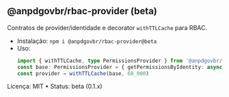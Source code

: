 ## @anpdgovbr/rbac-provider (beta)

Contratos de provider/identidade e decorator `withTTLCache` para RBAC.

- Instalação: `npm i @anpdgovbr/rbac-provider@beta`
- Uso:
  ```ts
  import { withTTLCache, type PermissionsProvider } from '@anpdgovbr/rbac-provider'
  const base: PermissionsProvider = { getPermissionsByIdentity: async () => ({}), invalidate(){} }
  const provider = withTTLCache(base, 60_000)
  ```

Licença: MIT • Status: beta (0.1.x)
